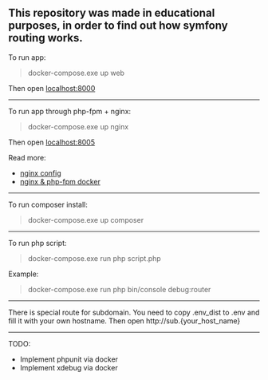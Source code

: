 ## This repository was made in educational purposes, in order to find out how symfony routing works.

To run app:

> docker-compose.exe up web

Then open [localhost:8000](http://localhost:8000)

***

To run app through php-fpm + nginx:

> docker-compose.exe up nginx

Then open [localhost:8005](http://localhost:8005)

Read more:
- [nginx config](https://symfony.com/doc/current/setup/web_server_configuration.html)
- [nginx & php-fpm docker](https://hub.docker.com/r/bitnami/php-fpm/)

***

To run composer install:

> docker-compose.exe up composer

***

To run php script:

> docker-compose.exe run php script.php

Example:

> docker-compose.exe run php bin/console debug:router

***

There is special route for subdomain. You need to copy .env_dist to .env and fill it with your own hostname. Then open http://sub.{your_host_name}

***

TODO:
- Implement phpunit via docker
- Implement xdebug via docker
